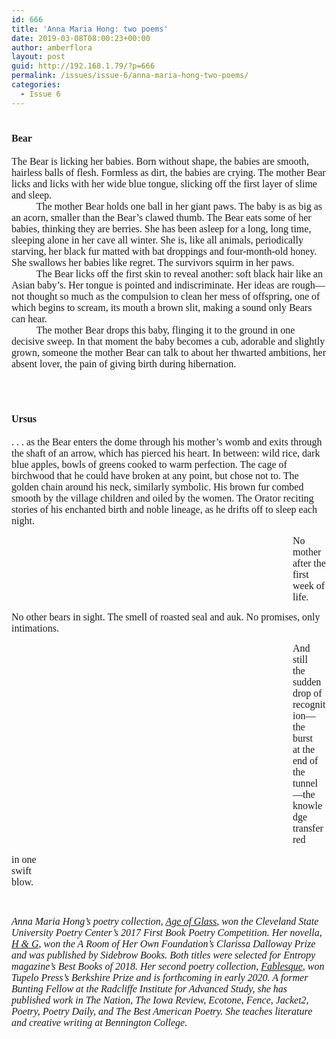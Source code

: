 ```yaml
---
id: 666
title: 'Anna Maria Hong: two poems'
date: 2019-03-08T08:00:23+00:00
author: amberflora
layout: post
guid: http://192.168.1.79/?p=666
permalink: /issues/issue-6/anna-maria-hong-two-poems/
categories:
  - Issue 6
---
```

# <span style="font-family: georgia, palatino, serif; font-size: 12pt;">Bear</span>

<span style="font-family: georgia, palatino, serif; font-size: 12pt;">The Bear is licking her babies. Born without shape, the babies are smooth, hairless balls of flesh. Formless as dirt, the babies are crying. The mother Bear licks and licks with her wide blue tongue, slicking off the first layer of slime and sleep.</span>  
<span style="font-family: georgia, palatino, serif; font-size: 12pt;">          The mother Bear holds one ball in her giant paws. The baby is as big as an acorn, smaller than the Bear’s clawed thumb. The Bear eats some of her babies, thinking they are berries. She has been asleep for a long, long time, sleeping alone in her cave all winter. She is, like all animals, periodically starving, her black fur matted with bat droppings and four-month-old honey. She swallows her babies like regret. The survivors squirm in her paws.</span>  
<span style="font-family: georgia, palatino, serif; font-size: 12pt;">          The Bear licks off the first skin to reveal another: soft black hair like an Asian baby’s. Her tongue is pointed and indiscriminate. Her ideas are rough—not thought so much as the compulsion to clean her mess of offspring, one of which begins to scream, its mouth a brown slit, making a sound only Bears can hear.</span>  
<span style="font-family: georgia, palatino, serif; font-size: 12pt;">          The mother Bear drops this baby, flinging it to the ground in one decisive sweep. In that moment the baby becomes a cub, adorable and slightly grown, someone the mother Bear can talk to about her thwarted ambitions, her absent lover, the pain of giving birth during hibernation.</span>

&nbsp;

# <span style="font-family: georgia, palatino, serif; font-size: 12pt;">Ursus</span>

<span style="font-family: georgia, palatino, serif; font-size: 12pt;">. . . as the Bear enters the dome through his mother’s womb and exits through the shaft of an arrow, which has pierced his heart. In between: wild rice, dark blue apples, bowls of greens cooked to warm perfection. The cage of birchwood that he could have broken at any point, but chose not to. The golden chain around his neck, similarly symbolic. His brown fur combed smooth by the village children and oiled by the women. The Orator reciting stories of his enchanted birth and noble lineage, as he drifts off to sleep each night.</span>

<p style="padding-left: 450px; text-align: left;">
  <span style="font-family: georgia, palatino, serif; font-size: 12pt;">No mother after the first week of life.</span>
</p>

<span style="font-family: georgia, palatino, serif; font-size: 12pt;">No other bears in sight. The smell of roasted seal and auk. No promises, only intimations.</span>

<p style="padding-left: 450px; text-align: left;">
  <span style="font-family: georgia, palatino, serif; font-size: 12pt;">And still</span><br /> <span style="font-family: georgia, palatino, serif; font-size: 12pt;">the sudden drop of</span><br /> <span style="font-family: georgia, palatino, serif; font-size: 12pt;">recognition—the burst</span><br /> <span style="font-family: georgia, palatino, serif; font-size: 12pt;">at the end of the tunnel—the</span><br /> <span style="font-family: georgia, palatino, serif; font-size: 12pt;">knowledge transferred</span>
</p>

<span style="font-family: georgia, palatino, serif; font-size: 12pt;">in one</span>  
<span style="font-family: georgia, palatino, serif; font-size: 12pt;">swift</span>  
<span style="font-family: georgia, palatino, serif; font-size: 12pt;">blow.</span>

&nbsp;

_<span style="font-size: 12pt; font-family: georgia, palatino, serif;"><span style="font-weight: 400;"><em>Anna Maria Hong’s poetry collection, </em></span><a href="http://www.csupoetrycenter.com/books/age-of-glass"><i><span style="font-weight: 400;">Age of Glass</span></i></a><i><span style="font-weight: 400;">, </span></i><span style="font-weight: 400;">won the Cleveland State University Poetry Center’s 2017 First Book Poetry Competition. Her novella, </span><a href="http://www.sidebrow.net/books/h-g-anna-maria-hong"><i><span style="font-weight: 400;">H & G,</span></i></a> <span style="font-weight: 400;">won the A Room of Her Own Foundation’s Clarissa Dalloway Prize and was published by Sidebrow Books. Both titles were selected for </span><i><span style="font-weight: 400;">Entropy </span></i><span style="font-weight: 400;">magazine’s Best Books of 2018. Her second poetry collection, </span><a href="https://www.tupelopress.org/2017/07/26/results-2017-berkshire-prize-first-second-book/"><i><span style="font-weight: 400;">Fablesque</span></i></a><i><span style="font-weight: 400;">, </span></i><span style="font-weight: 400;">won Tupelo Press’s Berkshire Prize and is forthcoming in early 2020. A former Bunting Fellow at the Radcliffe Institute for Advanced Study, she has published work in </span><i><span style="font-weight: 400;">The Nation, The Iowa Review, Ecotone, Fence, Jacket2, Poetry, Poetry Daily, </span></i><span style="font-weight: 400;">and </span><i><span style="font-weight: 400;">The Best American Poetry. </span></i><span style="font-weight: 400;">She teaches literature and creative writing at Bennington College.</span></span>_